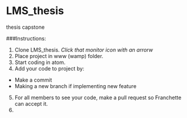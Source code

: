 # LMS_thesis
thesis capstone


###Instructions: 
1. Clone LMS_thesis. _Click that monitor icon with an arrorw_
2. Place project in www (wamp) folder.
3. Start coding in atom.
4. Add your code to project by:  
  - Make a commit
  - Making a new branch if implementing new feature
5.  For all members to see your code, make a pull request so Franchette can accept it.
6. 
  
